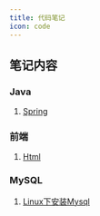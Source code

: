 ```yaml
---
title: 代码笔记
icon: code
---
```

## 笔记内容

### Java ###
1.  [Spring](Java/Spring5.md)

### 前端 ###
1. [Html](前端/Html.md)

### MySQL ###
1. [Linux下安装Mysql](Mysql/Linux下安装Mysql.md)




